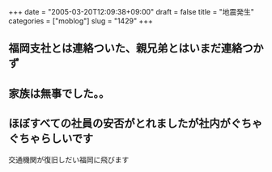 +++
date = "2005-03-20T12:09:38+09:00"
draft = false
title = "地震発生"
categories = ["moblog"]
slug = "1429"
+++

福岡支社とは連絡ついた、親兄弟とはいまだ連絡つかず
--
家族は無事でした。。
--
ほぼすべての社員の安否がとれましたが社内がぐちゃぐちゃらしいです
--
交通機関が復旧しだい福岡に飛びます

